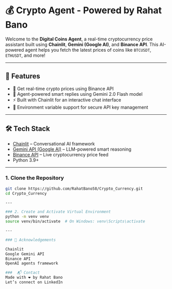 # 💰 Crypto Agent - Powered by Rahat Bano

Welcome to the **Digital Coins Agent**, a real-time cryptocurrency price assistant built using **Chainlit**, **Gemini (Google AI)**, and **Binance API**. This AI-powered agent helps you fetch the latest prices of coins like `BTCUSDT`, `ETHUSDT`, and more!

---

## 🚀 Features

- 🔎 Get real-time crypto prices using Binance API
- 🤖 Agent-powered smart replies using Gemini 2.0 Flash model
- ⚡ Built with Chainlit for an interactive chat interface
- 🔐 Environment variable support for secure API key management

---

## 🛠️ Tech Stack

- [Chainlit](https://docs.chainlit.io/) – Conversational AI framework  
- [Gemini API (Google AI)](https://ai.google.dev/) – LLM-powered smart reasoning  
- [Binance API](https://binance-docs.github.io/apidocs/spot/en/#ticker-price) – Live cryptocurrency price feed  
- Python 3.9+

---

### 1. Clone the Repository

```bash
git clone https://github.com/RahatBano58/Crypto_Currency.git
cd Crypto_Currency

---

### 2. Create and Activate Virtual Environment
python -m venv venv
source venv/bin/activate  # On Windows: venv\Scripts\activate

---

### 🙌 Acknowledgements

Chainlit
Google Gemini API
Binance API
OpenAI agents framework

###  📬 Contact
Made with ❤️ by Rahat Bano
Let’s connect on LinkedIn




